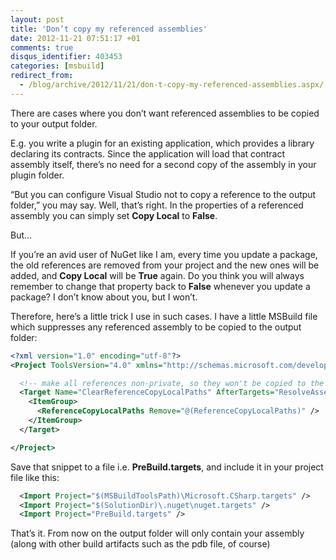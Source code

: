 ```yaml
---
layout: post
title: 'Don’t copy my referenced assemblies'
date: 2012-11-21 07:51:17 +01
comments: true
disqus_identifier: 403453
categories: [msbuild]
redirect_from:
  - /blog/archive/2012/11/21/don-t-copy-my-referenced-assemblies.aspx/
---
```


There are cases where you don’t want referenced assemblies to be copied to your output folder.

E.g. you write a plugin for an existing application, which provides a library declaring its contracts. Since the application will load that contract assembly itself, there’s no need for a second copy of the assembly in your plugin folder.

“But you can configure Visual Studio not to copy a reference to the output folder,” you may say. Well, that’s right. In the properties of a referenced assembly you can simply set **Copy Local** to **False**.

But…

If you’re an avid user of NuGet like I am, every time you update a package, the old references are removed from your project and the new ones will be added, and **Copy Local** will be **True** again. Do you think you will always remember to change that property back to **False** whenever you update a package? I don’t know about you, but I won’t.

Therefore, here’s a little trick I use in such cases. I have a little MSBuild file which suppresses any referenced assembly to be copied to the output folder:

``` xml
<?xml version="1.0" encoding="utf-8"?>
<Project ToolsVersion="4.0" xmlns="http://schemas.microsoft.com/developer/msbuild/2003">

  <!-- make all references non-private, so they won't be copied to the output folder -->
  <Target Name="ClearReferenceCopyLocalPaths" AfterTargets="ResolveAssemblyReferences">
    <ItemGroup>
      <ReferenceCopyLocalPaths Remove="@(ReferenceCopyLocalPaths)" />
    </ItemGroup>
  </Target>

</Project>
```

Save that snippet to a file i.e. **PreBuild.targets**, and include it in your project file like this:

``` xml
  <Import Project="$(MSBuildToolsPath)\Microsoft.CSharp.targets" />
  <Import Project="$(SolutionDir)\.nuget\nuget.targets" />
  <Import Project="PreBuild.targets" />
```

That’s it. From now on the output folder will only contain your assembly (along with other build artifacts such as the pdb file, of course)

